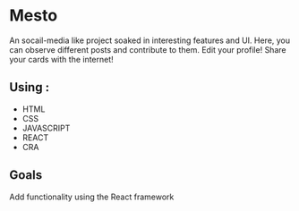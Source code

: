 # Mesto
 
An socail-media like project soaked in interesting features and UI. Here, you can observe different posts and contribute to them.
Edit your profile! Share your cards with the internet!
 
## Using :
* HTML
* CSS
* JAVASCRIPT
* REACT
* CRA

## Goals
 
Add functionality using the React framework

